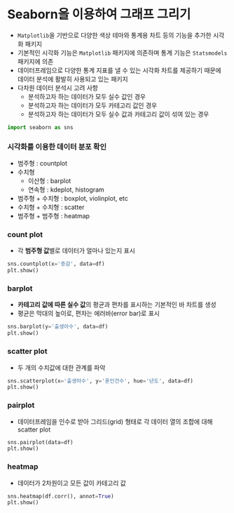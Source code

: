 # Seaborn을 이용하여 그래프 그리기
+ `Matplotlib`을 기반으로 다양한 색상 테마와 통계용 차트 등의 기능을 추가한 시각화 패키지
+ 기본적인 시각화 기능은 `Matplotlib` 패키지에 의존하며 통계 기능은 `Statsmodels` 패키지에 의존
+ 데이터프레임으로 다양한 통계 지표를 낼 수 있는 시각화 차트를 제공하기 때문에 데이터 분석에 활발히 사용되고 있는 패키지
+ 다차원 데이터 분석시 고려 사항
  + 분석하고자 하는 데이터가 모두 실수 값인 경우
  + 분석하고자 하는 데이터가 모두 카테고리 값인 경우
  + 분석하고자 하는 데이터가 모두 실수 값과 카테고리 값이 섞여 있는 경우

```python
import seaborn as sns
```

### 시각화를 이용한 데이터 분포 확인
+ 범주형 : countplot
+ 수치형
  + 이산형 : barplot
  + 연속형 : kdeplot, histogram
+ 범주형 + 수치형 : boxplot, violinplot, etc
+ 수치형 + 수치형 : scatter
+ 범주형 + 범주형 : heatmap

### count plot
+ 각 **범주형 값**별로 데이터가 얼마나 있는지 표시
```python
sns.countplot(x='증감', data=df)
plt.show()
```

### barplot
+ **카테고리 값에 따른 실수 값**의 평균과 편차를 표시하는 기본적인 바 차트를 생성
+ 평균은 막대의 높이로, 편차는 에러바(error bar)로 표시

```python
sns.barplot(y='출생아수', data=df)
plt.show()
```

### scatter plot
+ 두 개의 수치값에 대한 관계를 파악

```python
sns.scatterplot(x='출생아수', y='혼인건수', hue='년도', data=df)
plt.show()
```

### pairplot 
+ 데이터프레임을 인수로 받아 그리드(grid) 형태로 각 데이터 열의 조합에 대해 scatter plot

```python
sns.pairplot(data=df)
plt.show()
```

### heatmap
+ 데이터가 2차원이고 모든 값이 카테고리 값

```python
sns.heatmap(df.corr(), annot=True)
plt.show()
```
